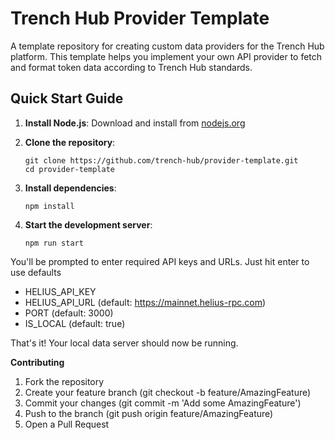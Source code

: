 # Trench Hub Provider Template

A template repository for creating custom data providers for the Trench Hub platform. This template helps you implement your own API provider to fetch and format token data according to Trench Hub standards.

## Quick Start Guide

1. **Install Node.js**: Download and install from [nodejs.org](https://nodejs.org/)

2. **Clone the repository**:

   ```
   git clone https://github.com/trench-hub/provider-template.git
   cd provider-template
   ```

3. **Install dependencies**:
   ```
   npm install
   ```
4. **Start the development server**:
   ```
   npm run start
   ```

You'll be prompted to enter required API keys and URLs. Just hit enter to use defaults

- HELIUS_API_KEY
- HELIUS_API_URL (default: https://mainnet.helius-rpc.com)
- PORT (default: 3000)
- IS_LOCAL (default: true)

That's it! Your local data server should now be running.

**Contributing**

1. Fork the repository
2. Create your feature branch (git checkout -b feature/AmazingFeature)
3. Commit your changes (git commit -m 'Add some AmazingFeature')
4. Push to the branch (git push origin feature/AmazingFeature)
5. Open a Pull Request

